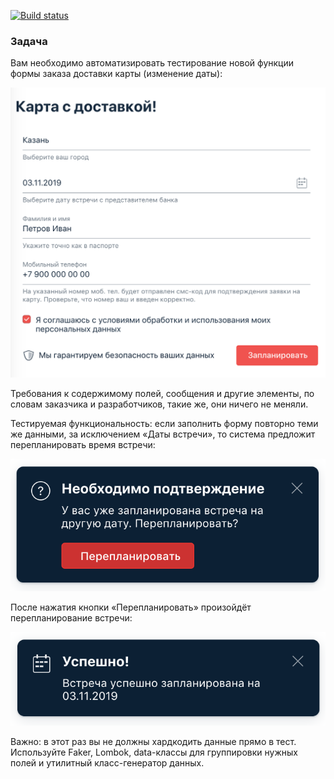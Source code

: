 [![Build status](https://ci.appveyor.com/api/projects/status/dyud58c4fclon2ld?svg=true)](https://ci.appveyor.com/project/alex311271/card-delivery-patterns)


### Задача
Вам необходимо автоматизировать тестирование новой функции формы заказа доставки карты (изменение даты):

![order page](pictures/order.png)

Требования к содержимому полей, сообщения и другие элементы, по словам заказчика и разработчиков, такие же, они ничего не меняли.



Тестируемая функциональность: если заполнить форму повторно теми же данными, за исключением «Даты встречи», то система предложит перепланировать время встречи:

![replain](pictures/replan.png)

После нажатия кнопки «Перепланировать» произойдёт перепланирование встречи:

![success](pictures/success.png)

Важно: в этот раз вы не должны хардкодить данные прямо в тест. Используйте Faker, Lombok, data-классы для группировки нужных полей и утилитный класс-генератор данных.
